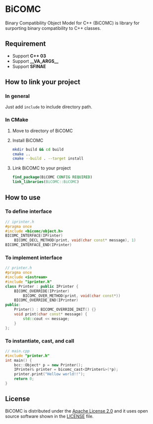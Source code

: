 # BiCOMC

Binary Compatibility Object Model for C++ (BiCOMC) is library for surporting binary compatibility to C++ classes.

## Requirement

* Support **C++ 03**
* Support **\_\_VA\_ARGS\_\_**
* Support **SFINAE**

## How to link your project

### In general

Just add `include` to include directory path.

### In CMake

1. Move to directory of BiCOMC

1. Install BiCOMC

    ```bash
    mkdir build && cd build
    cmake ..
    cmake --build . --target install
    ```

1. Link BiCOMC to your project
    ```cmake
    find_package(BiCOMC CONFIG REQUIRED)
    link_libraries(BiCOMC::BiCOMC)
    ```

## How to use

### To define interface

```cpp
// iprinter.h
#pragma once
#include <bicomc/object.h>
BICOMC_INTERFACE(IPrinter)
	BICOMC_DECL_METHOD(print, void(char const* message), 1)
BICOMC_INTERFACE_END(IPrinter)
```

### To implement interface

```cpp
// printer.h
#pragma once
#include <iostream>
#include "iprinter.h"
class Printer : public IPrinter {
	BICOMC_OVERRIDE(IPrinter)
		BICOMC_OVER_METHOD(print, void(char const*))
	BICOMC_OVERRIDE_END(IPrinter)
public:
	Printer() : BICOMC_OVERRIDE_INIT() {}
	void print(char const* message) {
		std::cout << message;
	}
};
```

### To instantiate, cast, and call

```cpp
// main.cpp
#include "printer.h"
int main() {
	bcc::Object* p = new Printer();
	IPrinter& printer = bicomc_cast<IPrinter&>(*p);
	printer.print("Hellow world!!");
	return 0;
}
```

## License

BiCOMC is distributed under the [Apache License 2.0](http://www.apache.org/licenses/LICENSE-2.0) and it uses open source software shown in the [LICENSE](LICENSE) file.
